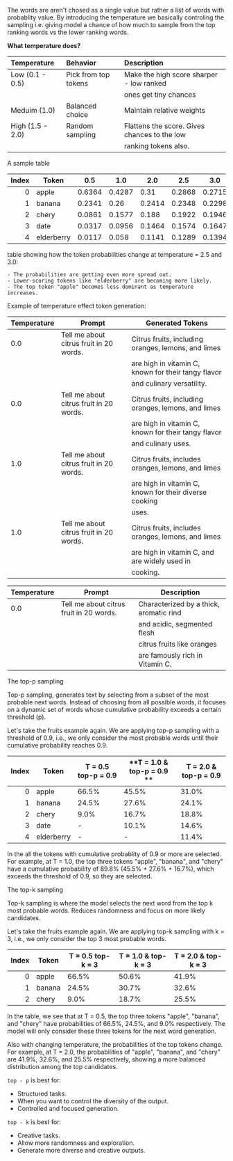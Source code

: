 The words are aren't chosed as a single value but rather a list of words with probablity value. By introducing the temperature we basically controling the sampling i.e. giving model a chance of how much to sample from the top ranking words vs the lower ranking words.

**What temperature does?**

| **Temperature**     | **Behavior**         | **Description**                              |
| :------------------ | :-----------------   | :------------------------------------------- |
| Low (0.1 - 0.5)     | Pick from top tokens | Make the high score sharper - low ranked     |
|                     |                      | ones get tiny chances                        |
| Meduim (1.0)        | Balanced choice      | Maintain relative weights                    |
| High (1.5 - 2.0)    | Random sampling      | Flattens the score. Gives chances to the low |
|                     |                      | ranking tokens also.                         |


A sample table

| **Index** | **Token**  | **0.5** | **1.0** |  **2.0** | **2.5** | **3.0** |
| -------:  | --------   | ------- | ------- | -------  | ------- | ------- |
| 0         | apple      | 0.6364  | 0.4287  | 0.31     | 0.2868  | 0.2715  |
| 1         | banana     | 0.2341  | 0.26    | 0.2414   | 0.2348  | 0.2298  |
| 2         | chery      | 0.0861  | 0.1577  |    0.188 | 0.1922  | 0.1946  |
| 3         | date       | 0.0317  | 0.0956  |   0.1464 | 0.1574  | 0.1647  |
| 4         | elderberry | 0.0117  | 0.058   |   0.1141 | 0.1289  | 0.1394  |

table showing how the token probabilities change at temperature = 2.5 and 3.0:

    - The probabilities are getting even more spread out.
    - Lower-scoring tokens like "elderberry" are becoming more likely.
    - The top token "apple" becomes less dominant as temperature increases.

Example of temperature effect token generation:

| **Temperature** | **Prompt**                              | **Generated Tokens**                                   |
|-----------------|-----------------------------------------|--------------------------------------------------------|
| 0.0             | Tell me about citrus fruit in 20 words. | Citrus fruits, including oranges, lemons, and limes    |
|                 |                                         | are high in vitamin C, known for their tangy flavor    |
|                 |                                         | and culinary versatility.                              |
| 0.0             | Tell me about citrus fruit in 20 words. | Citrus fruits, including oranges, lemons, and limes    |
|                 |                                         | are high in vitamin C, known for their tangy flavor    |
|                 |                                         | and culinary uses.                                     |
| 1.0             | Tell me about citrus fruit in 20 words. | Citrus fruits, includes oranges, lemons, and limes     |
|                 |                                         | are high in vitamin C, known for their diverse cooking |
|                 |                                         | uses.                                                  |
| 1.0             | Tell me about citrus fruit in 20 words. | Citrus fruits, includes oranges, lemons, and limes     |
|                 |                                         | are high in vitamin C, and are widely used in          |
|                 |                                         | cooking.                                               |

| **Temperature** | **Prompt**                              | **Description**                                |
|-----------------|-----------------------------------------|------------------------------------------------|
| 0.0             | Tell me about citrus fruit in 20 words. | Characterized by a thick, aromatic rind       |
|                 |                                         | and acidic, segmented flesh                   |
|                 |                                         | citrus fruits like oranges                    |
|                 |                                         | are famously rich in Vitamin C.               |

The top-p sampling

Top-p sampling, generates text by selecting from a subset of the most probable next words. Instead of choosing from all possible words, it focuses on a dynamic set of words whose cumulative probability exceeds a certain threshold (p).

Let's take the fruits example again. We are applying top-p sampling with a threshold of 0.9, i.e., we only consider the most probable words until their cumulative probability reaches 0.9.

| **Index** | **Token**  | **T = 0.5 top-p = 0.9** | **T = 1.0 & top-p = 0.9 ** | **T = 2.0 & top-p = 0.9** |
| -------:  | --------   | -------                 | -------                    | -------                   |
| 0         | apple      | 66.5%                   | 45.5%                      | 31.0%                     |
| 1         | banana     | 24.5%                   | 27.6%                      | 24.1%                     |
| 2         | chery      | 9.0%                    | 16.7%                      | 18.8%                     |
| 3         | date       | -                       | 10.1%                      | 14.6%                     |
| 4         | elderberry | -                       | -                          | 11.4%                     |

In the all the tokens with cumulative probablity of 0.9 or more are selected. For example, at T = 1.0, the top three tokens "apple", "banana", and "chery" have a cumulative probability of 89.8% (45.5% + 27.6% + 16.7%), which exceeds the threshold of 0.9, so they are selected.

The top-k sampling

Top-k sampling is where the model selects the next word from the top k most probable words. Reduces randomness and focus on more likely candidates.

Let's take the fruits example again. We are applying top-k sampling with k = 3, i.e., we only consider the top 3 most probable words.

| **Index** | **Token** | **T = 0.5 top-k = 3** | **T = 1.0 & top-k = 3** | **T = 2.0 & top-k = 3** |
| -------:  | --------  | -------               | -------                 | -------                 |
| 0         | apple     | 66.5%                 | 50.6%                   | 41.9%                   |
| 1         | banana    | 24.5%                 | 30.7%                   | 32.6%                   |
| 2         | chery     | 9.0%                  | 18.7%                   | 25.5%                   |

In the table, we see that at T = 0.5, the top three tokens "apple", "banana", and "chery" have probabilities of 66.5%, 24.5%, and 9.0% respectively. The model will only consider these three tokens for the next word generation.

Also with changing temperature, the probabilities of the top tokens change. For example, at T = 2.0, the probabilities of "apple", "banana", and "chery" are 41.9%, 32.6%, and 25.5% respectively, showing a more balanced distribution among the top candidates.


`top - p` is best for:

- Structured tasks.
- When you want to control the diversity of the output.
- Controlled and focused generation.

`top - k` is best for:

- Creative tasks.
- Allow more randomness and exploration.
- Generate more diverse and creative outputs.
